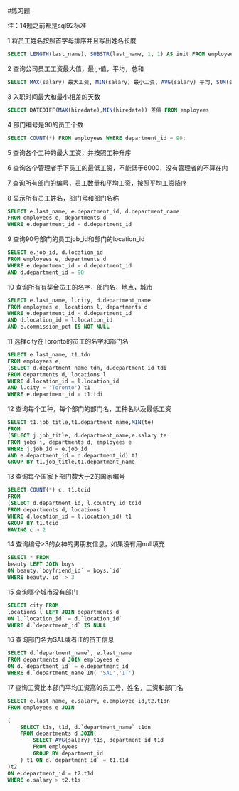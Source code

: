 #练习题

注：14题之前都是sql92标准

1 将员工姓名按照首字母排序并且写出姓名长度
```sql
SELECT LENGTH(last_name), SUBSTR(last_name, 1, 1) AS init FROM employees ORDER BY init
```
2 查询公司员工工资最大值，最小值，平均，总和
```sql
SELECT MAX(salary) 最大工资, MIN(salary) 最小工资, AVG(salary) 平均, SUM(salary) 总和 FROM employees
```
3 入职时间最大和最小相差的天数
```sql
SELECT DATEDIFF(MAX(hiredate),MIN(hiredate)) 差值 FROM employees
```
4 部门编号是90的员工个数

```sql
SELECT COUNT(*) FROM employees WHERE department_id = 90;
```

5 查询各个工种的最大工资，并按照工种升序

6 查询各个管理者手下员工的最低工资，不能低于6000，没有管理者的不算在内

7 查询所有部门的编号，员工数量和平均工资，按照平均工资降序

8 显示所有员工姓名，部门号和部门名称
```sql
SELECT e.last_name, e.department_id, d.department_name
FROM employees e, departments d
WHERE e.department_id = d.department_id
```

9 查询90号部门的员工job_id和部门的location_id

```sql
SELECT e.job_id, d.location_id
FROM employees e, departments d
WHERE e.department_id = d.department_id
AND d.department_id = 90
```
10 查询所有有奖金员工的名字，部门名，地点，城市

```sql
SELECT e.last_name, l.city, d.department_name
FROM employees e, locations l, departments d
WHERE e.department_id = d.department_id
AND d.location_id = l.location_id
AND e.commission_pct IS NOT NULL
```
11 选择city在Toronto的员工的名字和部门名
```sql
SELECT e.last_name, t1.tdn
FROM employees e,
(SELECT d.department_name tdn, d.department_id tdi
FROM departments d, locations l
WHERE d.location_id = l.location_id
AND l.city = 'Toronto') t1
WHERE e.department_id = t1.tdi
```

12 查询每个工种，每个部门的部门名，工种名以及最低工资
```sql
SELECT t1.job_title,t1.department_name,MIN(te)
FROM
(SELECT j.job_title, d.department_name,e.salary te
FROM jobs j, departments d, employees e
WHERE j.job_id = e.job_id
AND e.department_id = d.department_id) t1
GROUP BY t1.job_title,t1.department_name
```

13 查询每个国家下部门数大于2的国家编号
```sql
SELECT COUNT(*) c, t1.tcid
FROM
(SELECT d.department_id, l.country_id tcid
FROM departments d, locations l
WHERE d.location_id = l.location_id) t1
GROUP BY t1.tcid
HAVING c > 2
```
14 查询编号>3的女神的男朋友信息，如果没有用null填充
```sql
SELECT * FROM
beauty LEFT JOIN boys
ON beauty.`boyfriend_id` = boys.`id`
WHERE beauty.`id` > 3
```

15 查询哪个城市没有部门
```sql
SELECT city FROM
locations l LEFT JOIN departments d
ON l.`location_id` = d.`location_id`
WHERE d.`department_id` IS NULL
```

16 查询部门名为SAL或者IT的员工信息
```sql
SELECT d.`department_name`, e.last_name
FROM departments d JOIN employees e
ON d.`department_id` = e.department_id
WHERE d.`department_name`IN( 'SAL','IT')
```

17 查询工资比本部门平均工资高的员工号，姓名，工资和部门名
```sql
SELECT e.last_name, e.salary, e.employee_id,t2.t1dn
FROM employees e JOIN

(
	SELECT t1s, t1d, d.`department_name` t1dn
	FROM departments d JOIN(
		SELECT AVG(salary) t1s, department_id t1d
		FROM employees
		GROUP BY department_id
	) t1 ON d.`department_id` = t1.t1d
)t2
ON e.department_id = t2.t1d
WHERE e.salary > t2.t1s
```
